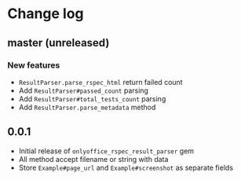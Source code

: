 # Change log

## master (unreleased)
### New features
* `ResultParser.parse_rspec_html` return failed count
* Add `ResultParser#passed_count` parsing
* Add `ResultParser#total_tests_count` parsing
* Add `ResultParser.parse_metadata` method

## 0.0.1
* Initial release of `onlyoffice_rspec_result_parser` gem
* All method accept filename or string with data
* Store `Example#page_url` and `Example#screenshot` as separate fields